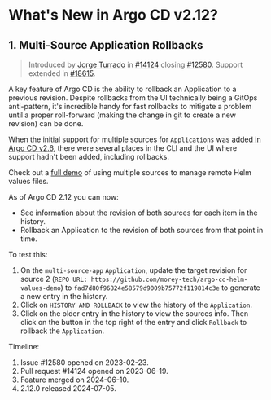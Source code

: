 # What's New in Argo CD v2.12?

## 1. Multi-Source Application Rollbacks

> Introduced by [Jorge Turrado](https://github.com/JorTurFer) in [#14124](https://github.com/argoproj/argo-cd/pull/14124) closing [#12580](https://github.com/argoproj/argo-cd/issues/12580). Support extended in [#18615](https://github.com/argoproj/argo-cd/pull/18615).

A key feature of Argo CD is the ability to rollback an Application to a previous revision. Despite rollbacks from the UI technically being a GitOps anti-pattern, it's incredible handy for fast rollbacks to mitigate a problem until a proper roll-forward (making the change in git to create a new revision) can be done.

When the initial support for multiple sources for `Applications` was [added in Argo CD v2.6](https://youtu.be/2VF2x72dZsQ), there were several places in the CLI and the UI where support hadn't been added, including rollbacks.

Check out a [full demo](https://www.youtube.com/watch?v=MlAWr8bVr0I&t=733s) of using multiple sources to manage remote Helm values files.

As of Argo CD 2.12 you can now:

- See information about the revision of both sources for each item in the history.
- Rollback an Application to the revision of both sources from that point in time.

To test this:

1. On the `multi-source-app` `Application`, update the target revision for source 2 (`REPO URL: https://github.com/morey-tech/argo-cd-helm-values-demo`) to `fad7d80f96824e58579d9009b75772f119814c3e` to generate a new entry in the history.
2. Click on `HISTORY AND ROLLBACK` to view the history of the `Application`.
3. Click on the older entry in the history to view the sources info. Then click on the button in the top right of the entry and click `Rollback` to rollback the `Application`.

Timeline:

1. Issue #12580 opened on 2023-02-23.
2. Pull request #14124 opened on 2023-06-19.
3. Feature merged on 2024-06-10.
4. 2.12.0 released 2024-07-05.
